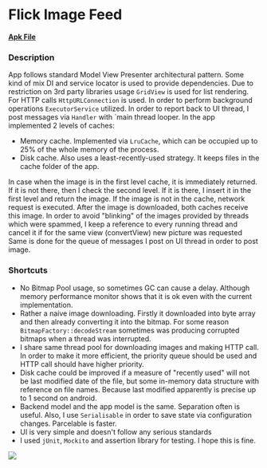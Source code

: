 # Flick Image Feed

**[Apk File](../master/assets/app-debug.apk)**

### Description
App follows standard Model View Presenter architectural pattern. Some kind of mix DI and service locator is used to provide dependencies.
Due to restriction on 3rd party libraries usage `GridView` is used for list rendering. For HTTP calls `HttpURLConnection` is used.
In order to perform background operations `ExecutorService` utilized. In order to report back to UI thread, I post messages via `Handler` with `main thread looper.
In the app implemented 2 levels of caches: 
* Memory cache. Implemented via `LruCache`, which can be occupied up to 25% of the whole memory of the process.
* Disk cache. Also uses a least-recently-used strategy. It keeps files in the cache folder of the app.

In case when the image is in the first level cache, it is immediately returned. If it is not there, then I check the second level. If it is there, I insert it in the first level and return the image.
If the image is not in the cache, network request is executed. After the image is downloaded, both caches receive this image.
In order to avoid "blinking" of the images provided by threads which were spammed, I keep a reference to every running thread and cancel it if for the same view (convertView) new picture was requested
Same is done for the queue of messages I post on UI thread in order to post image.

### Shortcuts
* No Bitmap Pool usage, so sometimes GC can cause a delay. Although memory performance monitor shows that it is ok even with the current implementation.
* Rather a naive image downloading. Firstly it downloaded into byte array and then already converting it into the bitmap. For some reason `BitmapFactory::decodeStream` sometimes was producing corrupted bitmaps when a thread was interrupted.
* I share same thread pool for downloading images and making HTTP call. In order to make it more efficient, the priority queue should be used and HTTP call should have higher priority. 
* Disk cache could be improved if a measure of "recently used" will not be last modified date of the file, but some in-memory data structure with reference on file names. Because last modified apparently is precise up to 1 second on android.
* Backend model and the app model is the same. Separation often is useful. Also, I use `Serialisable` in order to save state via configuration changes. Parcelable is faster. 
* UI is very simple and doesn't follow any serious standards
* I used `jUnit`, `Mockito` and assertion library for testing. I hope this is fine. 

![](../master/assets/demo.gif)
